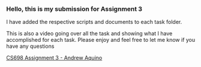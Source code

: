 ### Hello, this is my submission for Assignment 3
I have added the respective scripts and documents to each task folder. 

This is also a video going over all the task and showing what I have accomplished for each task. Please enjoy and feel free to let me know if you have any questions 

[ CS698 Assignment 3 - Andrew Aquino](https://youtu.be/fGECvGFa-sI?si=W6Amsca-UA6TRvaZ)
